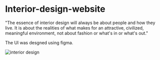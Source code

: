 # Interior-design-website
"The essence of interior design will always be about people and how they live. It is about the realities of what makes for an attractive, civilized, meaningful environment, not about fashion or what's in or what's out."

The UI was desgned using figma.

![interior design](https://user-images.githubusercontent.com/79252220/175574001-f73faed2-65c3-4afa-8785-f7d9c9542e86.jpg)
